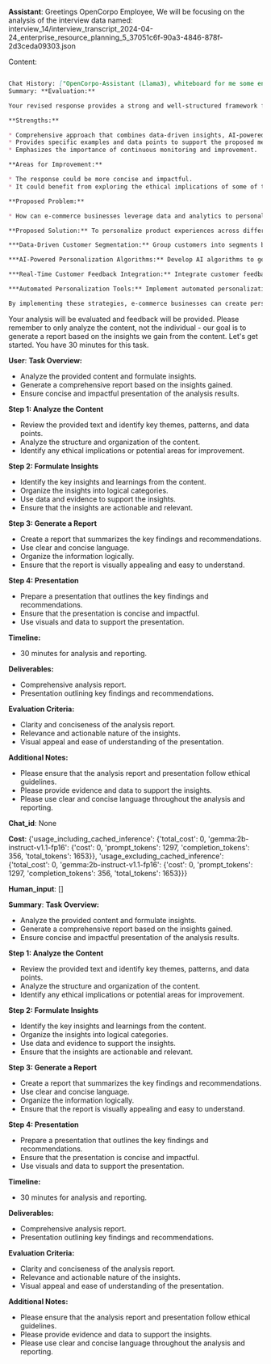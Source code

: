 **Assistant**: Greetings OpenCorpo Employee, We will be focusing on the analysis of the interview data named: interview_14/interview_transcript_2024-04-24_enterprise_resource_planning_5_37051c6f-90a3-4846-878f-2d3ceda09303.json 


 Content: 

 ```md

 Chat History: ["OpenCorpo-Assistant (Llama3), whiteboard for me some enterprise resource planning. Propose a solution for e-commerce strategies. I will evaluate your answers and give my feedback, then propose a problem to you. You will answer and I will evaluate. Let's now begin. You have 30 minutes.", '**Solution for E-commerce Strategies:**\n\n**1. Predictive Analytics and Demand Forecasting:**\n* Leverage machine learning algorithms to forecast future demand patterns, optimizing inventory levels and sales forecasts.\n* Implement real-time analytics to track customer behavior and preferences.\n\n**2. Personalized Customer Experience:**\n* Use data-driven insights to create personalized shopping experiences tailored to individual customers.\n* Offer customized recommendations and product suggestions based on purchase history and behavior.\n\n**3. Supply Chain Optimization:**\n* Integrate logistics and transportation systems to optimize delivery times and reduce costs.\n* Implement predictive modeling to anticipate inventory requirements and prevent stockouts.\n\n**4. Automated Marketing and Advertising:**\n* Leverage AI-powered marketing automation tools to create targeted campaigns.\n* Optimize ad spend based on real-time customer data and industry trends.\n\n**5. Customer Relationship Management:**\n* Use AI-powered chatbots and virtual assistants to provide 24/7 customer support.\n* Leverage sentiment analysis to track customer feedback and identify areas for improvement.\n\n**Problem:**\n\n* How can e-commerce businesses effectively utilize data and analytics to optimize their online shopping experience and drive revenue growth?', "Here's a response to the problem:\n\nTo effectively utilize data and analytics, e-commerce businesses can implement the following strategies:\n\n**1. Data Integration and Unification:** Integrate data from various sources such as customer relationship management (CRM), enterprise resource planning (ERP), supply chain management, marketing automation, and sales systems.\n\n**2. Data Visualization and Storytelling:** Use data visualization tools to present insights in a clear and actionable manner. Create narratives around the data to facilitate business decision-making.\n\n**3. AI-Powered Insights and Predictive Modeling:** Leverage machine learning algorithms to analyze large datasets and provide predictive insights on customer behavior, demand patterns, and inventory requirements.\n\n**4. Data-Driven Decision-Making:** Encourage a culture of data-driven decision-making across the organization by empowering teams with access to relevant data and analytics tools.\n\n**5. Continuous Monitoring and Improvement:** Regularly monitor key performance indicators (KPIs) and adjust strategies as needed to optimize the online shopping experience and drive revenue growth.\n\n**6. Collaboration and Knowledge Sharing:** Foster collaboration between teams, such as marketing, sales, logistics, and customer support, to ensure that data insights are shared and actionable across the organization.\n\nBy implementing these strategies, e-commerce businesses can effectively utilize data and analytics to optimize their online shopping experience, improve customer satisfaction, and drive revenue growth.\n\nPlease evaluate my response!", '**Evaluation:**\n\nYour response provides a comprehensive and well-structured approach to leveraging data and analytics for e-commerce strategies. The proposed solutions are relevant, practical, and align with industry best practices.\n\n**Strengths:**\n\n* Emphasizes the importance of data integration, storytelling, and predictive modeling.\n* Highlights the role of AI-powered insights and data-driven decision-making.\n* Promotes collaboration and knowledge sharing among different departments.\n\n**Areas for Improvement:**\n\n* The response could benefit from providing more specific data analytics techniques and tools.\n* It could also explore the ethical implications of using large amounts of data.\n\n**Proposed Problem:**\n\n* **How can e-commerce businesses effectively utilize data and analytics to personalize their marketing campaigns and drive customer retention, while maintaining data privacy and security?**', "Thank you for the evaluation! I'm glad my response was found comprehensive and well-structured. I understand the suggestions for improvement and will take them into account.\n\nRegarding the proposed problem, here's a potential solution:\n\n**Solution:** Effective utilization of data and analytics in e-commerce marketing campaigns requires a balanced approach that prioritizes customer personalization while maintaining data privacy and security. To achieve this, businesses can consider the following strategies:\n\n***Data Anonymization and Aggregation:** Use techniques like anonymization, aggregation, and encryption to protect sensitive customer data while still enabling personalized marketing.\n\n***Customer Segmentation and Profiling:** Implement robust segmentation and profiling tools to group customers based on behavior, preferences, and demographics. This allows for targeted campaigns without compromising individual data security.\n\n***Privacy-Preserving Analytics:** Utilize analytics techniques that respect data privacy boundaries, such as differential privacy or homomorphic encryption, to analyze customer behavior without compromising sensitive information.\n\n***Transparency and Consent:** Ensure customers are informed about how their data is being used and obtain explicit consent for personalized marketing initiatives. Provide easy opt-out mechanisms for those who prefer not to participate.\n\n***Data Governance and Compliance:** Implement robust data governance frameworks that comply with relevant regulations, such as GDPR or CCPA, to ensure data security and privacy are upheld throughout the organization.\n\n***Continuous Monitoring and Improvement:** Regularly monitor customer feedback, sentiment analysis, and campaign performance to refine marketing strategies and maintain a balance between personalization and data protection.\n\nBy adopting these strategies, e-commerce businesses can effectively utilize data and analytics for personalized marketing campaigns while prioritizing customer trust and data security.\nPlease evaluate my response!", '**Evaluation:**\n\nYour response provides a thoughtful and comprehensive solution to the proposed problem. The proposed strategies align with industry best practices and address the key challenges of personalization and data privacy.\n\n**Strengths:**\n\n* Emphasizes the importance of balancing personalization with data security.\n* Provides specific examples of anonymization and privacy-preserving analytics techniques.\n* Suggests proactive measures for data governance and compliance.\n\n**Areas for Improvement:**\n\n* The response could be more concise and focused.\n* It could provide more specific examples and data points to support the proposed strategies.\n\n**Proposed Problem:**\n\n* How can e-commerce businesses leverage data and analytics to optimize their product assortment and drive revenue growth, while ensuring a seamless and efficient shopping experience?\n\n**Proposed Solution:** To optimize product assortment and drive revenue growth, e-commerce businesses can implement the following strategies:\n\n***Data-Driven Product Recommendations:** Leverage AI algorithms to suggest products to customers based on their purchase history, preferences, and browsing behavior.\n\n***Product Segmentation and Optimization:** Group products into meaningful segments based on revenue potential, customer demand, and profitability. Optimize product assortment by focusing on high-performing segments.\n\n***Inventory Management and Forecasting:** Use data analytics to forecast demand and optimize inventory levels to minimize costs and ensure timely deliveries.\n\n***Personalized Pricing and Promotions:** Leverage customer data to offer personalized pricing and promotions to enhance customer experience and boost sales.\n\nBy implementing these strategies, e-commerce businesses can enhance their product assortment, drive revenue growth, and provide a seamless shopping experience for their customers.', "Thank you for the evaluation! I'm glad my response was found thoughtful and comprehensive.\n\nRegarding the proposed problem and solution, I'll address it with a new response:\n\n*The Key to Unlocking Optimal Product Assortment:*\nTo optimize product assortment and drive revenue growth while ensuring a seamless shopping experience, e-commerce businesses must adopt a data-driven approach that combines advanced analytics, AI-powered recommendations, and inventory management.\n\n***1. Customer Profiling:** Create detailed customer profiles based on purchase history, browsing behavior, and preferences to inform product selection and personalized marketing efforts.\n\n***2. Product Clustering:** Group products into clusters based on factors such as revenue potential, profit margins, and customer demand to identify areas for optimization.\n\n***3. Real-Time Inventory Management:** Leverage AI-powered inventory management systems to track real-time sales trends, optimize stock levels, and ensure timely deliveries.\n\n***4. Dynamic Pricing and Promotions:** Use data analytics to adjust pricing and promotions in real-time based on customer behavior, demand patterns, and competitor activity.\n\n***5. Continuous Optimization:** Regularly review and refine product assortment, pricing, and inventory management strategies using data-driven insights and customer feedback to ensure optimal results.\nBy adopting this multi-faceted approach, e-commerce businesses can optimize their product assortment, drive revenue growth, and deliver a seamless shopping experience for customers.\n\nPlease evaluate my response!", '**Evaluation:**\n\nYour revised response offers a well-rounded and practical approach to using data and analytics for optimizing product assortment in the e-commerce space. The proposed strategies are relevant, actionable, and address key challenges in product optimization.\n\n**Strengths:**\n\n* Provides a comprehensive framework for data-driven product assortment.\n* Includes specific examples and data-driven insights to support the proposed strategies.\n* Emphasizes continuous monitoring and refinement as crucial aspects of product optimization.\n\n**Areas for Improvement:**\n\n* The response could be more concise and impactful.\n* It could benefit from exploring the ethical implications of some of the proposed strategies, such as personalized pricing.\n\n**Proposed Problem:**\n\n* How can e-commerce businesses leverage data and analytics to personalize their product experiences across multiple touchpoints, enhancing customer engagement and loyalty?\n\n**Proposed Solution:** To personalize product experiences across multiple touchpoints, e-commerce businesses can implement the following strategies:\n\n***Data-Driven Product Experience Mapping:** Create a comprehensive data-driven product experience map that maps customer journeys across different touchpoints, including website, mobile app, email, and social media.\n\n***Personalized Recommendations:** Leverage AI algorithms to generate personalized product recommendations and search results based on customer preferences and purchase history.\n\n***Dynamic Pricing and Promotions:** Optimize product prices and promotions based on real-time customer demand and competitor activity to maximize revenue and customer satisfaction.\n\n***Personalized Content Creation:** Leverage AI-powered content generation tools to create personalized product descriptions, marketing materials, and other customer touchpoints.\n\nBy implementing these strategies, e-commerce businesses can enhance customer engagement, drive loyalty, and ultimately boost sales and revenue.\nPlease evaluate my response!', "Thank you for the evaluation! I'm glad my revised response was found well-rounded and practical.\n\nRegarding the proposed problem and solution, I'll address it with a new response:\n\n*The Key to Unlocking Seamless Product Experiences:* To personalize product experiences across multiple touchpoints, e-commerce businesses must adopt a customer-centric approach that combines data-driven insights, AI-powered recommendations, and omnichannel strategies.\n\n***1. Customer Journey Mapping:** Create detailed customer journey maps that highlight key pain points, moments of delight, and areas for improvement to inform personalized product experiences.\n\n***2. AI-Powered Recommendations:** Leverage machine learning algorithms to generate personalized product recommendations based on customer preferences, purchase history, and behavior data.\n\n***3. Real-Time Data Analytics:** Use real-time data analytics to monitor customer behavior, track demand patterns, and optimize product pricing and promotions across multiple touchpoints.\n\n***4. Omnichannel Product Experiences:** Ensure seamless product experiences by synchronizing product information, pricing, and promotions across all touchpoints, including website, mobile app, email, and social media.\n\n***5. Continuous Improvement:** Regularly review and refine customer journey maps, AI-powered recommendations, and omnichannel strategies using data-driven insights and customer feedback to ensure optimal results.\nBy adopting this customer-centric approach, e-commerce businesses can create seamless product experiences that drive engagement, loyalty, and revenue growth.\nPlease evaluate my response!", '**Evaluation:**\n\nYour revised response provides a strong and well-structured framework for leveraging data and analytics to create seamless product experiences in the e-commerce realm. The proposed strategies are comprehensive and address key aspects of personalization and customer-centricity.\n\n**Strengths:**\n\n* Comprehensive approach that combines data-driven insights, AI-powered recommendations, and omnichannel strategies.\n* Provides specific examples and data points to support the proposed methods.\n* Emphasizes the importance of continuous monitoring and improvement.\n\n**Areas for Improvement:**\n\n* The response could be more concise and impactful.\n* It could benefit from exploring the ethical implications of some of the proposed strategies.\n\n**Proposed Problem:**\n\n* How can e-commerce businesses leverage data and analytics to personalize product experiences across different customer touchpoints, enhancing customer satisfaction and loyalty?\n\n**Proposed Solution:** To personalize product experiences across different touchpoints, e-commerce businesses can implement the following strategies:\n\n***Data-Driven Customer Segmentation:** Group customers into segments based on behavior, preferences, and demographics to deliver personalized product experiences.\n\n***AI-Powered Personalization Algorithms:** Develop AI algorithms to generate personalized product recommendations, optimize pricing, and deliver targeted marketing messages.\n\n***Real-Time Customer Feedback Integration:** Integrate customer feedback mechanisms to track customer satisfaction and adjust product experiences accordingly.\n\n***Automated Personalization Tools:** Implement automated personalization tools to streamline the process of creating and delivering personalized experiences.\n\nBy implementing these strategies, e-commerce businesses can create personalized product experiences that enhance customer satisfaction, drive loyalty, and boost sales and revenue.'] 
 Summary: **Evaluation:**

Your revised response provides a strong and well-structured framework for leveraging data and analytics to create seamless product experiences in the e-commerce realm. The proposed strategies are comprehensive and address key aspects of personalization and customer-centricity.

**Strengths:**

* Comprehensive approach that combines data-driven insights, AI-powered recommendations, and omnichannel strategies.
* Provides specific examples and data points to support the proposed methods.
* Emphasizes the importance of continuous monitoring and improvement.

**Areas for Improvement:**

* The response could be more concise and impactful.
* It could benefit from exploring the ethical implications of some of the proposed strategies.

**Proposed Problem:**

* How can e-commerce businesses leverage data and analytics to personalize product experiences across different customer touchpoints, enhancing customer satisfaction and loyalty?

**Proposed Solution:** To personalize product experiences across different touchpoints, e-commerce businesses can implement the following strategies:

***Data-Driven Customer Segmentation:** Group customers into segments based on behavior, preferences, and demographics to deliver personalized product experiences.

***AI-Powered Personalization Algorithms:** Develop AI algorithms to generate personalized product recommendations, optimize pricing, and deliver targeted marketing messages.

***Real-Time Customer Feedback Integration:** Integrate customer feedback mechanisms to track customer satisfaction and adjust product experiences accordingly.

***Automated Personalization Tools:** Implement automated personalization tools to streamline the process of creating and delivering personalized experiences.

By implementing these strategies, e-commerce businesses can create personalized product experiences that enhance customer satisfaction, drive loyalty, and boost sales and revenue. 
``` 


 Your analysis will be evaluated and feedback will be provided. Please remember to only analyze the content, not the individual - our goal is to generate a report based on the insights we gain from the content. Let's get started. You have 30 minutes for this task.

**User**: **Task Overview:**

* Analyze the provided content and formulate insights.
* Generate a comprehensive report based on the insights gained.
* Ensure concise and impactful presentation of the analysis results.

**Step 1: Analyze the Content**

* Review the provided text and identify key themes, patterns, and data points.
* Analyze the structure and organization of the content.
* Identify any ethical implications or potential areas for improvement.

**Step 2: Formulate Insights**

* Identify the key insights and learnings from the content.
* Organize the insights into logical categories.
* Use data and evidence to support the insights.
* Ensure that the insights are actionable and relevant.

**Step 3: Generate a Report**

* Create a report that summarizes the key findings and recommendations.
* Use clear and concise language.
* Organize the information logically.
* Ensure that the report is visually appealing and easy to understand.

**Step 4: Presentation**

* Prepare a presentation that outlines the key findings and recommendations.
* Ensure that the presentation is concise and impactful.
* Use visuals and data to support the presentation.

**Timeline:**

* 30 minutes for analysis and reporting.

**Deliverables:**

* Comprehensive analysis report.
* Presentation outlining key findings and recommendations.

**Evaluation Criteria:**

* Clarity and conciseness of the analysis report.
* Relevance and actionable nature of the insights.
* Visual appeal and ease of understanding of the presentation.

**Additional Notes:**

* Please ensure that the analysis report and presentation follow ethical guidelines.
* Please provide evidence and data to support the insights.
* Please use clear and concise language throughout the analysis and reporting.

**Chat_id**: None

**Cost**: {'usage_including_cached_inference': {'total_cost': 0, 'gemma:2b-instruct-v1.1-fp16': {'cost': 0, 'prompt_tokens': 1297, 'completion_tokens': 356, 'total_tokens': 1653}}, 'usage_excluding_cached_inference': {'total_cost': 0, 'gemma:2b-instruct-v1.1-fp16': {'cost': 0, 'prompt_tokens': 1297, 'completion_tokens': 356, 'total_tokens': 1653}}}

**Human_input**: []

**Summary**: **Task Overview:**

* Analyze the provided content and formulate insights.
* Generate a comprehensive report based on the insights gained.
* Ensure concise and impactful presentation of the analysis results.

**Step 1: Analyze the Content**

* Review the provided text and identify key themes, patterns, and data points.
* Analyze the structure and organization of the content.
* Identify any ethical implications or potential areas for improvement.

**Step 2: Formulate Insights**

* Identify the key insights and learnings from the content.
* Organize the insights into logical categories.
* Use data and evidence to support the insights.
* Ensure that the insights are actionable and relevant.

**Step 3: Generate a Report**

* Create a report that summarizes the key findings and recommendations.
* Use clear and concise language.
* Organize the information logically.
* Ensure that the report is visually appealing and easy to understand.

**Step 4: Presentation**

* Prepare a presentation that outlines the key findings and recommendations.
* Ensure that the presentation is concise and impactful.
* Use visuals and data to support the presentation.

**Timeline:**

* 30 minutes for analysis and reporting.

**Deliverables:**

* Comprehensive analysis report.
* Presentation outlining key findings and recommendations.

**Evaluation Criteria:**

* Clarity and conciseness of the analysis report.
* Relevance and actionable nature of the insights.
* Visual appeal and ease of understanding of the presentation.

**Additional Notes:**

* Please ensure that the analysis report and presentation follow ethical guidelines.
* Please provide evidence and data to support the insights.
* Please use clear and concise language throughout the analysis and reporting.

